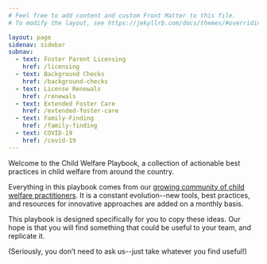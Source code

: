 ```yaml
---
# Feel free to add content and custom Front Matter to this file.
# To modify the layout, see https://jekyllrb.com/docs/themes/#overriding-theme-defaults

layout: page
sidenav: sidebar
subnav:
  - text: Foster Parent Licensing
    href: /licensing
  - text: Background Checks
    href: /background-checks
  - text: License Renewals
    href: /renewals
  - text: Extended Foster Care
    href: /extended-foster-care
  - text: Family-Finding
    href: /family-finding
  - text: COVID-19
    href: /covid-19
---
```

Welcome to the Child Welfare Playbook, a collection of actionable best practices in child welfare from around the country. 

Everything in this playbook comes from our [growing community of child welfare practitioners](/about). It is a constant evolution--new tools, best practices, and resources for innovative approaches are added on a monthly basis. 

This playbook is designed specifically for you to copy these ideas. Our hope is that you will find something that could be useful to your team, and replicate it. 

(Seriously, you don’t need to ask us--just take whatever you find useful!)
